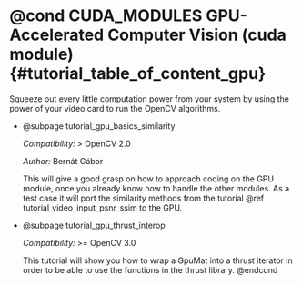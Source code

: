 @cond CUDA_MODULES
GPU-Accelerated Computer Vision (cuda module) {#tutorial_table_of_content_gpu}
=============================================

Squeeze out every little computation power from your system by using the power of your video card to
run the OpenCV algorithms.

-   @subpage tutorial_gpu_basics_similarity

    *Compatibility:* \> OpenCV 2.0

    *Author:* Bernát Gábor

    This will give a good grasp on how to approach coding on the GPU module, once you already know
    how to handle the other modules. As a test case it will port the similarity methods from the
    tutorial @ref tutorial_video_input_psnr_ssim to the GPU.

-   @subpage tutorial_gpu_thrust_interop

    *Compatibility:* \>= OpenCV 3.0

    This tutorial will show you how to wrap a GpuMat into a thrust iterator in order to be able to
    use the functions in the thrust library.
@endcond
